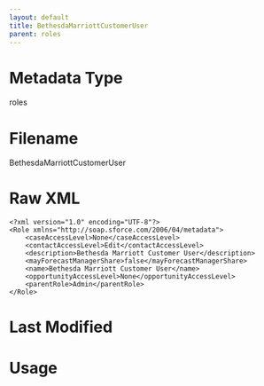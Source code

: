 ```yaml
---
layout: default
title: BethesdaMarriottCustomerUser
parent: roles
---
```

# Metadata Type
roles


# Filename 
BethesdaMarriottCustomerUser


# Raw XML
```
<?xml version="1.0" encoding="UTF-8"?>
<Role xmlns="http://soap.sforce.com/2006/04/metadata">
    <caseAccessLevel>None</caseAccessLevel>
    <contactAccessLevel>Edit</contactAccessLevel>
    <description>Bethesda Marriott Customer User</description>
    <mayForecastManagerShare>false</mayForecastManagerShare>
    <name>Bethesda Marriott Customer User</name>
    <opportunityAccessLevel>None</opportunityAccessLevel>
    <parentRole>Admin</parentRole>
</Role>
```


# Last Modified


# Usage

